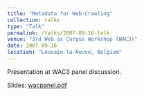 ```yaml
---
title: "Metadata for Web-Crawling"
collection: talks
type: "Talk"
permalink: /talks/2007-09-16-talk
venue: "3rd Web as Corpus Workshop (WAC3)"
date: 2007-09-16
location: "Louvain-la-Neuve, Belgium"
---
```


Presentation at WAC3 panel discussion.

Slides: [wacpanel.pdf](/files/wacpanel.pdf)

